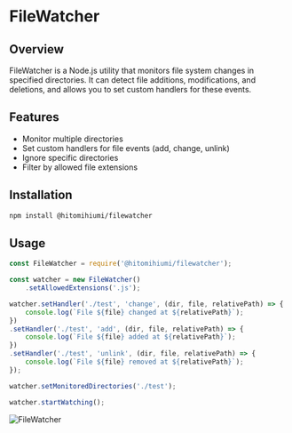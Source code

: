 # FileWatcher

## Overview

FileWatcher is a Node.js utility that monitors file system changes in specified directories. It can detect file additions, modifications, and deletions, and allows you to set custom handlers for these events.

## Features

- Monitor multiple directories
- Set custom handlers for file events (add, change, unlink)
- Ignore specific directories
- Filter by allowed file extensions

## Installation

```sh
npm install @hitomihiumi/filewatcher
```

## Usage

```javascript
const FileWatcher = require('@hitomihiumi/filewatcher');

const watcher = new FileWatcher()
    .setAllowedExtensions('.js');

watcher.setHandler('./test', 'change', (dir, file, relativePath) => {
    console.log(`File ${file} changed at ${relativePath}`);
})
.setHandler('./test', 'add', (dir, file, relativePath) => {
    console.log(`File ${file} added at ${relativePath}`);
})
.setHandler('./test', 'unlink', (dir, file, relativePath) => {
    console.log(`File ${file} removed at ${relativePath}`);
});

watcher.setMonitoredDirectories('./test');

watcher.startWatching();
```

![FileWatcher](https://i.imgur.com/Z5wUnGw.png)

